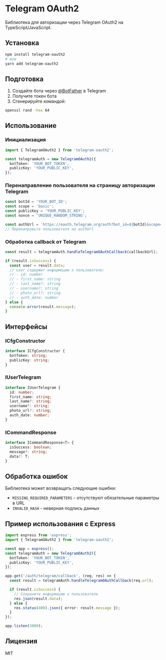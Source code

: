 # Telegram OAuth2

Библиотека для авторизации через Telegram OAuth2 на TypeScript/JavaScript.

## Установка

```bash
npm install telegram-oauth2
# или
yarn add telegram-oauth2
```

## Подготовка

1. Создайте бота через [@BotFather](https://t.me/BotFather) в Telegram
2. Получите токен бота
3. Сгенерируйте командой:

```bash
openssl rand -hex 64
```

## Использование

### Инициализация

```typescript
import { TelegramOAuth2 } from 'telegram-oauth2';

const telegramAuth = new TelegramOAuth2({
  botToken: 'YOUR_BOT_TOKEN',
  publicKey: 'YOUR_PUBLIC_KEY',
});
```

### Перенаправление пользователя на страницу авторизации Telegram

```typescript
const botId = 'YOUR_BOT_ID';
const scope = 'basic';
const publicKey = 'YOUR_PUBLIC_KEY';
const nonce = 'UNIQUE_RANDOM_STRING';

const authUrl = `https://oauth.telegram.org/auth?bot_id=${botId}&scope=${scope}&public_key=${publicKey}&nonce=${nonce}`;
// Перенаправьте пользователя на authUrl
```

### Обработка callback от Telegram

```typescript
const result = telegramAuth.handleTelegramOAuthCallback(callbackUrl);

if (result.isSuccess) {
  const user = result.data;
  // user содержит информацию о пользователе:
  // - id: number
  // - first_name: string
  // - last_name?: string
  // - username?: string
  // - photo_url?: string
  // - auth_date: number
} else {
  console.error(result.message);
}
```

## Интерфейсы

### ICfgConstructor

```typescript
interface ICfgConstructor {
  botToken: string;
  publicKey: string;
}
```

### IUserTelegram

```typescript
interface IUserTelegram {
  id: number;
  first_name: string;
  last_name?: string;
  username?: string;
  photo_url?: string;
  auth_date: number;
}
```

### ICommandResponse

```typescript
interface ICommandResponse<T> {
  isSuccess: boolean;
  message?: string;
  data?: T;
}
```

## Обработка ошибок

Библиотека может возвращать следующие ошибки:

- `MISSING_REQUIRED_PARAMETERS` - отсутствуют обязательные параметры в URL
- `INVALID_HASH` - неверная подпись данных

## Пример использования с Express

```typescript
import express from 'express';
import { TelegramOAuth2 } from 'telegram-oauth2';

const app = express();
const telegramAuth = new TelegramOAuth2({
  botToken: 'YOUR_BOT_TOKEN',
  publicKey: 'YOUR_PUBLIC_KEY',
});

app.get('/auth/telegram/callback', (req, res) => {
  const result = telegramAuth.handleTelegramOAuthCallback(req.url);

  if (result.isSuccess) {
    // Сохраните информацию о пользователе
    res.json(result.data);
  } else {
    res.status(400).json({ error: result.message });
  }
});

app.listen(3000);
```

## Лицензия

MIT

